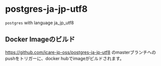 # postgres-ja-jp-utf8

`postgres` with language ja_jp_utf8

## Docker Imageのビルド

https://github.com/icare-jp-oss/postgres-ja-jp-utf8 のmasterブランチへのpushをトリガーに、docker hubでimageがビルドされます。
